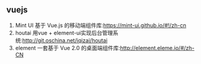 ## vuejs
1. Mint UI
基于 Vue.js 的移动端组件库:https://mint-ui.github.io/#!/zh-cn
2. houtai
用vue + element-ui实现后台管理系统:http://git.oschina.net/iqizai/houtai
3. element
一套基于 Vue 2.0 的桌面端组件库:http://element.eleme.io/#/zh-CN
